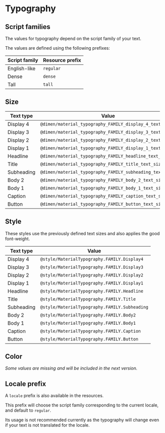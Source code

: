 # Typography

## Script families

The values for typography depend on the script family of your text.

The values are defined using the following prefixes:

| Script family | Resource prefix |
| ------------- | --------------- |
| English-like  | `regular`       |
| Dense         | `dense`         |
| Tall          | `tall`          |


## Size

| Text type  | Value |
| ---------- | ----- |
| Display 4  | `@dimen/material_typography_FAMILY_display_4_text_size`  |
| Display 3  | `@dimen/material_typography_FAMILY_display_3_text_size`  |
| Display 2  | `@dimen/material_typography_FAMILY_display_2_text_size`  |
| Display 1  | `@dimen/material_typography_FAMILY_display_1_text_size`  |
| Headline   | `@dimen/material_typography_FAMILY_headline_text_size`   |
| Title      | `@dimen/material_typography_FAMILY_title_text_size`      |
| Subheading | `@dimen/material_typography_FAMILY_subheading_text_size` |
| Body 2     | `@dimen/material_typography_FAMILY_body_2_text_size`     |
| Body 1     | `@dimen/material_typography_FAMILY_body_1_text_size`     |
| Caption    | `@dimen/material_typography_FAMILY_caption_text_size`    |
| Button     | `@dimen/material_typography_FAMILY_button_text_size`     |


## Style

These styles use the previously defined text sizes and also applies the good font-weight.

| Text type  | Value |
| ---------- | ----- |
| Display 4  | `@style/MaterialTypography.FAMILY.Display4`   |
| Display 3  | `@style/MaterialTypography.FAMILY.Display3`   |
| Display 2  | `@style/MaterialTypography.FAMILY.Display2`   |
| Display 1  | `@style/MaterialTypography.FAMILY.Display1`   |
| Headline   | `@style/MaterialTypography.FAMILY.Headline`   |
| Title      | `@style/MaterialTypography.FAMILY.Title`      |
| Subheading | `@style/MaterialTypography.FAMILY.Subheading` |
| Body 2     | `@style/MaterialTypography.FAMILY.Body2`      |
| Body 1     | `@style/MaterialTypography.FAMILY.Body1`      |
| Caption    | `@style/MaterialTypography.FAMILY.Caption`    |
| Button     | `@style/MaterialTypography.FAMILY.Button`     |


## Color

*Some values are missing and will be included in the next version.*


## Locale prefix

A `locale` prefix is also available in the resources.

This prefix will choose the script family corresponding to the current locale, and default to `regular`.

Its usage is not recommended currently as the typography will change even if your text is not translated for the locale.

